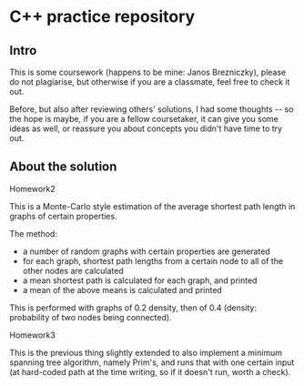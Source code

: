 # C++ practice repository

## Intro

This is some coursework (happens to be mine: Janos Brezniczky), please do not 
plagiarise, but otherwise if you are a classmate, feel free to check it out.

Before, but also after reviewing others' solutions, I had some thoughts -- so
the hope is maybe, if you are a fellow coursetaker, it can give you some ideas 
as well, or reassure you about concepts you didn't have time to try out.

## About the solution

Homework2

This is a Monte-Carlo style estimation of the average shortest path length in
graphs of certain properties.

The method:

* a number of random graphs with certain properties are generated
* for each graph, shortest path lengths from a certain node to all of the other 
  nodes are calculated
* a mean shortest path is calculated for each graph, and printed
* a mean of the above means is calculated and printed

This is performed with graphs of 0.2 density, then of 0.4 (density: probability 
of two nodes being connected).

Homework3

This is the previous thing slightly extended to also implement a minimum
spanning tree algorithm, namely Prim's, and runs that with one certain input
(at hard-coded path at the time writing, so if it doesn't run, worth a check).


